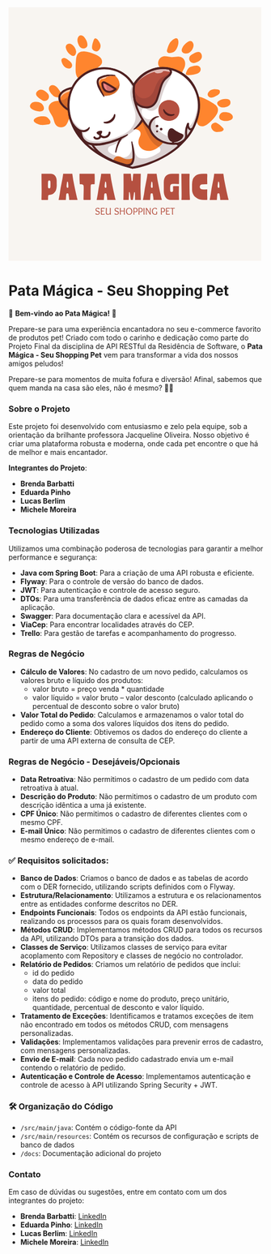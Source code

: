 ![Logo do Projeto](https://github.com/LucasBerlim/ApiRestful-Atividade-em-grupo/blob/main/logopata.png)

# Pata Mágica - Seu Shopping Pet

🐾 **Bem-vindo ao Pata Mágica!** 🐾

Prepare-se para uma experiência encantadora no seu e-commerce favorito de produtos pet! Criado com todo o carinho e dedicação como parte do Projeto Final da disciplina de API RESTful da Residência de Software, o **Pata Mágica - Seu Shopping Pet** vem para transformar a vida dos nossos amigos peludos!

Prepare-se para momentos de muita fofura e diversão! Afinal, sabemos que quem manda na casa são eles, não é mesmo? 🐶🐱

### Sobre o Projeto

Este projeto foi desenvolvido com entusiasmo e zelo pela equipe, sob a orientação da brilhante professora Jacqueline Oliveira. Nosso objetivo é criar uma plataforma robusta e moderna, onde cada pet encontre o que há de melhor e mais encantador.

**Integrantes do Projeto**:
- **Brenda Barbatti**
- **Eduarda Pinho**
- **Lucas Berlim**
- **Michele Moreira**

### Tecnologias Utilizadas

Utilizamos uma combinação poderosa de tecnologias para garantir a melhor performance e segurança:
- **Java com Spring Boot**: Para a criação de uma API robusta e eficiente.
- **Flyway**: Para o controle de versão do banco de dados.
- **JWT**: Para autenticação e controle de acesso seguro.
- **DTOs**: Para uma transferência de dados eficaz entre as camadas da aplicação.
- **Swagger**: Para documentação clara e acessível da API.
- **ViaCep**: Para encontrar localidades através do CEP.
- **Trello**: Para gestão de tarefas e acompanhamento do progresso.

### Regras de Negócio

- **Cálculo de Valores**: No cadastro de um novo pedido, calculamos os valores bruto e líquido dos produtos:
  - valor bruto = preço venda * quantidade
  - valor líquido = valor bruto – valor desconto (calculado aplicando o percentual de desconto sobre o valor bruto)
- **Valor Total do Pedido**: Calculamos e armazenamos o valor total do pedido como a soma dos valores líquidos dos itens do pedido.
- **Endereço do Cliente**: Obtivemos os dados do endereço do cliente a partir de uma API externa de consulta de CEP.

### Regras de Negócio - Desejáveis/Opcionais

- **Data Retroativa**: Não permitimos o cadastro de um pedido com data retroativa à atual.
- **Descrição do Produto**: Não permitimos o cadastro de um produto com descrição idêntica a uma já existente.
- **CPF Único**: Não permitimos o cadastro de diferentes clientes com o mesmo CPF.
- **E-mail Único**: Não permitimos o cadastro de diferentes clientes com o mesmo endereço de e-mail.

### ✅ Requisitos solicitados:

- **Banco de Dados**: Criamos o banco de dados e as tabelas de acordo com o DER fornecido, utilizando scripts definidos com o Flyway.
- **Estrutura/Relacionamento**: Utilizamos a estrutura e os relacionamentos entre as entidades conforme descritos no DER.
- **Endpoints Funcionais**: Todos os endpoints da API estão funcionais, realizando os processos para os quais foram desenvolvidos.
- **Métodos CRUD**: Implementamos métodos CRUD para todos os recursos da API, utilizando DTOs para a transição dos dados.
- **Classes de Serviço**: Utilizamos classes de serviço para evitar acoplamento com Repository e classes de negócio no controlador.
- **Relatório de Pedidos**: Criamos um relatório de pedidos que inclui:
  - id do pedido
  - data do pedido
  - valor total
  - itens do pedido: código e nome do produto, preço unitário, quantidade, percentual de desconto e valor líquido.
- **Tratamento de Exceções**: Identificamos e tratamos exceções de item não encontrado em todos os métodos CRUD, com mensagens personalizadas.
- **Validações**: Implementamos validações para prevenir erros de cadastro, com mensagens personalizadas.
- **Envio de E-mail**: Cada novo pedido cadastrado envia um e-mail contendo o relatório de pedido.
- **Autenticação e Controle de Acesso**: Implementamos autenticação e controle de acesso à API utilizando Spring Security + JWT.

### 🛠️ Organização do Código

- `/src/main/java`: Contém o código-fonte da API
- `/src/main/resources`: Contém os recursos de configuração e scripts de banco de dados
- `/docs`: Documentação adicional do projeto

### Contato

Em caso de dúvidas ou sugestões, entre em contato com um dos integrantes do projeto:
- **Brenda Barbatti**: [LinkedIn](https://www.linkedin.com/in/brenda-chaves-barbatti-947a91168/)
- **Eduarda Pinho**: [LinkedIn](https://www.linkedin.com/in/eduarda-pinho-064b44330/)
- **Lucas Berlim**: [LinkedIn](https://www.linkedin.com/in/lucas-berlim-705136265/)
- **Michele Moreira**: [LinkedIn](https://www.linkedin.com/in/michelemoreira-s/)
